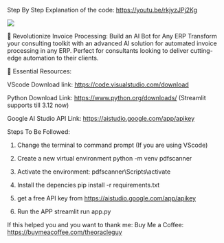 Step By Step Explanation of the code: 
https://youtu.be/rkjyzJPj2Kg

[<img src="https://github.com/user-attachments/assets/1fac348c-0150-47ac-a135-d652e266fb58">](https://youtu.be/rkjyzJPj2Kg)

🔧 Revolutionize Invoice Processing: Build an AI Bot for Any ERP
Transform your consulting toolkit with an advanced AI solution for automated invoice processing in any ERP. Perfect for consultants looking to deliver cutting-edge automation to their clients. 

🔗 Essential Resources:

VScode Download link: https://code.visualstudio.com/download

Python Download Link: https://www.python.org/downloads/
(Streamlit supports till 3.12 now)


Google AI Studio API Link: https://aistudio.google.com/app/apikey



Steps To Be Followed:
1. Change the terminal to command prompt (If you are using VScode)
2. Create a new virtual environment
	python -m venv pdfscanner
3. Activate the environment:
	pdfscanner\Scripts\activate
4. Install the depencies
    pip install -r requirements.txt

5. get a free API key from https://aistudio.google.com/app/apikey
6. Run the APP
streamlit run app.py

If this helped you and you want to thank me:
Buy Me a Coffee: 
https://buymeacoffee.com/theoracleguy
